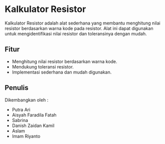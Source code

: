 # Kalkulator Resistor

Kalkulator Resistor adalah alat sederhana yang membantu menghitung nilai resistor berdasarkan warna kode pada resistor. Alat ini dapat digunakan untuk mengidentifikasi nilai resistor dan toleransinya dengan mudah.

## Fitur

- Menghitung nilai resistor berdasarkan warna kode.
- Mendukung toleransi resistor.
- Implementasi sederhana dan mudah digunakan.

## Penulis

Dikembangkan oleh : 
- Putra Ari
- Aisyah Faradila Fatah
- Sabrina
- Danish Zaidan Kamil
- Aslam
- Imam Riyanto
